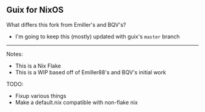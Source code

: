 Guix for NixOS
-----

What differs this fork from Emiller's and BQV's?
* I'm going to keep this (mostly) updated with guix's ``master`` branch

-----

Notes:
* This is a Nix Flake
* This is a WIP based off of Emiller88's and BQV's initial work

TODO:
* Fixup various things
* Make a default.nix compatible with non-flake nix

